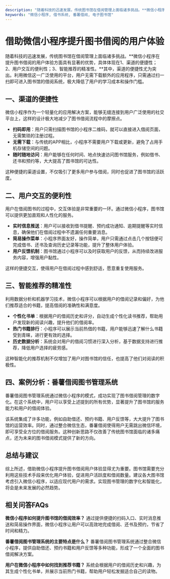 ```yaml
---
description: "随着科技的迅速发展，传统图书馆在借阅管理上面临诸多挑战。**微信小程序在提升图书借阅的用户体验方面具有显著的优势，具体体现在1、渠道的便捷性；2、用户交互的便利性；3、智能推荐的精准性。**其中，渠道的便捷性尤为突出。利用微信这一广泛使用的平台，用户无需下载额外的应用程序，只需通过扫一扫即可进入图书馆的借阅系统，极大降低了用户的学习成本和操作门槛。"
keywords: "微信小程序, 借书系统, 番薯借阅, 电子图书馆"
---
```

# 借助微信小程序提升图书借阅的用户体验

随着科技的迅速发展，传统图书馆在借阅管理上面临诸多挑战。**微信小程序在提升图书借阅的用户体验方面具有显著的优势，具体体现在1、渠道的便捷性；2、用户交互的便利性；3、智能推荐的精准性。**其中，渠道的便捷性尤为突出。利用微信这一广泛使用的平台，用户无需下载额外的应用程序，只需通过扫一扫即可进入图书馆的借阅系统，极大降低了用户的学习成本和操作门槛。

## 一、渠道的便捷性

微信小程序作为一个轻量化的应用解决方案，能够无缝连接到用户广泛使用的社交平台上，这样的设计极大地减少了图书借阅流程中的摩擦点。

- **扫码即用**：用户只需扫描图书馆的小程序二维码，就可以直接进入借阅页面，无需繁琐的注册过程。
- **无需下载**：与传统的APP相比，小程序不需要用户下载或更新，避免了占用手机存储空间的问题。
- **随时随地访问**：用户能够在任何时间、地点快速访问图书馆服务，例如借书、还书和预约等，大大提高了图书馆的可达性。

这种便捷的渠道设置，不仅吸引了更多用户参与借阅，同时也促进了图书馆的活跃度。

## 二、用户交互的便利性

用户在借阅图书的过程中，交互体验是非常重要的一环。通过微信小程序，图书馆可以提供更加直观和人性化的服务。

- **实时信息推送**：用户可以接收到借书提醒、预约成功通知、逾期提醒等实时信息，确保他们在借阅过程中不遗漏任何重要消息。
- **简易操作菜单**：小程序界面友好，操作简单，用户只需通过点击几个按钮便可完成借书、还书及查询历史记录等功能，提升了整体用户体验。
- **用户反馈机制**：图书馆通过小程序可以及时获取用户的反馈，从而持续改进服务内容，增强用户黏性。

这样的便捷交互，使得用户在借阅过程中感到舒适，愿意重复使用服务。

## 三、智能推荐的精准性

利用数据分析和机器学习技术，微信小程序可以根据用户的借阅记录和偏好，为他们推荐适合的书籍，提高借阅的准确性和满意度。

- **个性化书单**：根据用户的借阅历史和评分，自动生成个性化读书推荐，帮助用户发现新的阅读兴趣，提升他们的借阅率。
- **热门书籍排行**：小程序可以展示当前热借的书籍，用户能够迅速了解什么书籍受到青睐，进行更有效的选择。
- **历史数据分析**：系统会对用户的借阅习惯进行深入分析，基于数据支持进行推荐，降低用户选择的疲劳感。

这种智能化的推荐机制不仅增加了用户对图书馆的信任，也提高了他们对阅读的积极性。

## 四、案例分析：番薯借阅图书管理系统

番薯借阅图书管理系统通过微信小程序的模式，成功实现了图书借阅管理的数字化。在这个系统中，用户可以享受上述提到的所有优势，显著提升了图书馆的服务能力和用户的借阅体验。

该系统集成了许多功能，例如自助借还、预约书籍、用户反馈等，大大提升了图书馆的运营效率。同时，通过整合微信生态，番薯借阅使得用户无需跳出微信环境，即可享受全方位的借阅服务。这种创新思路不仅改善了传统图书馆面临的诸多痛点，还为未来的图书借阅模式提供了新的方向。

## 总结与建议

综上所述，借助微信小程序提升图书借阅用户体验显得尤为重要。图书馆需要充分利用这些技术手段来优化用户体验，促进用户活跃度和借阅数量。建议各大图书馆考虑引入微信小程序，以适应现代用户的需求。实现图书管理的数字化和智能化，将会是未来发展的必然趋势。

## 相关问答FAQs

**微信小程序如何提升图书馆的借阅效率？**
通过提供便捷的扫码入口、实时消息推送和简易操作界面，微信小程序让用户可以高效地完成借阅、还书及预约，节省了时间和精力。

**番薯借阅图书管理系统的主要特点是什么？**
番薯借阅图书管理系统通过整合微信小程序，提供自助借还、预约书籍和用户反馈等多种功能，形成了一个全面的图书借阅解决方案。

**用户在微信小程序中如何找到推荐书籍？**
系统会根据用户的借阅历史和兴趣，为其生成个性化书单，并展示当前热门书籍，帮助用户轻松发掘适合自己的读物。

